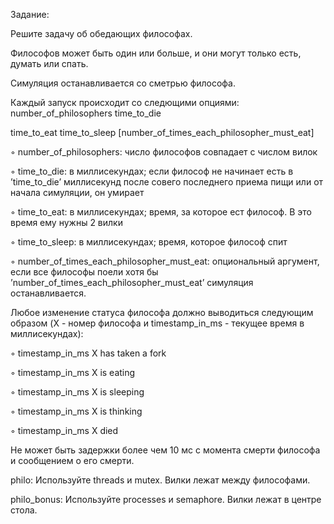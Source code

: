 Задание:

Решите задачу об обедающих философах.

Философов может быть один или больше, и они могут только есть, думать или спать.

Симуляция останавливается со сметрью философа.

Каждый запуск происходит со следющими опциями: number_of_philosophers time_to_die

time_to_eat time_to_sleep [number_of_times_each_philosopher_must_eat]

◦ number_of_philosophers: число философов совпадает с числом вилок

◦ time_to_die: в миллисекундах; если философ не начинает есть в ’time_to_die’
миллисекунд после совего последнего приема пищи или от начала симуляции, он умирает

◦ time_to_eat: в миллисекундах; время, за которое ест философ. В это время ему нужны 2 вилки

◦ time_to_sleep: в миллисекундах; время, которое философ спит

◦ number_of_times_each_philosopher_must_eat: опциональный аргумент, если все философы поели
хотя бы ’number_of_times_each_philosopher_must_eat’ симуляция останавливается.

Любое изменение статуса философа должно выводиться следующим образом (X - номер философа
и timestamp_in_ms - текущее время в миллисекундах):

◦ timestamp_in_ms X has taken a fork

◦ timestamp_in_ms X is eating

◦ timestamp_in_ms X is sleeping

◦ timestamp_in_ms X is thinking

◦ timestamp_in_ms X died

Не может быть задержки более чем 10 мс с момента смерти философа и сообщением о его смерти.

philo:
Используйте threads и mutex. Вилки лежат между философами.

philo_bonus:
Используйте processes и semaphore. Вилки лежат в центре стола.
